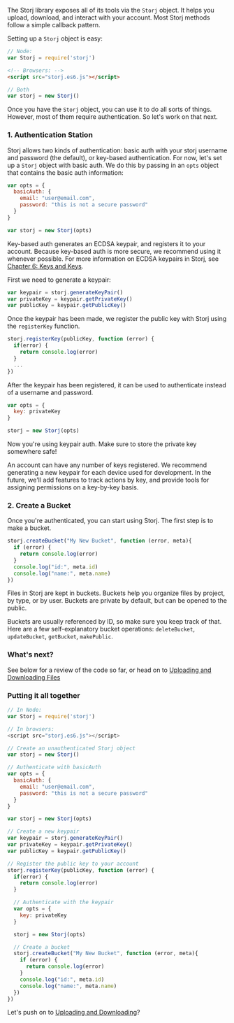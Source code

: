The Storj library exposes all of its tools via the `Storj` object. It helps you
upload, download, and interact with your account. Most Storj methods follow a
simple callback pattern.

Setting up a `Storj` object is easy:

```javascript
// Node:
var Storj = require('storj')
```

```html
<!-- Browsers: -->
<script src="storj.es6.js"></script>
```

```javascript
// Both
var storj = new Storj()
```

Once you have the `Storj` object, you can use it to do all sorts of things.
However, most of them require authentication. So let's work on that next.

### 1. Authentication Station

Storj allows two kinds of authentication: basic auth with your storj username and
password (the default), or key-based authentication. For now, let's set up a
`Storj` object with basic auth. We do this by passing in an `opts` object that
contains the basic auth information:

```javascript
var opts = {
  basicAuth: {
    email: "user@email.com",
    password: "this is not a secure password"
  }
}

var storj = new Storj(opts)
```

Key-based auth generates an ECDSA keypair, and registers it to your account.
Because key-based auth is more secure, we recommend using it whenever possible.
For more information on ECDSA keypairs in Storj, see [Chapter 6:
Keys and Keys](06-keys.md).

First we need to generate a keypair:

```javascript
var keypair = storj.generateKeyPair()
var privateKey = keypair.getPrivateKey()
var publicKey = keypair.getPublicKey()
```

Once the keypair has been made, we register the public key with Storj using the
`registerKey` function.

```javascript
storj.registerKey(publicKey, function (error) {
  if(error) {
    return console.log(error)
  }
  ...
})
```

After the keypair has been registered, it can be used to authenticate instead
of a username and password.

```javascript
var opts = {
  key: privateKey
}

storj = new Storj(opts)
```

Now you're using keypair auth. Make sure to store the private key somewhere
safe!

An account can have any number of keys registered. We recommend generating a
new keypair for each device used for development. In the future, we'll add
features to track actions by key, and provide tools for assigning permissions
on a key-by-key basis.

### 2. Create a Bucket

Once you're authenticated, you can start using Storj. The first step is to make
a bucket.

```javascript
storj.createBucket("My New Bucket", function (error, meta){
  if (error) {
    return console.log(error)
  }
  console.log("id:", meta.id)
  console.log("name:", meta.name)
})
```

Files in Storj are kept in buckets. Buckets help you organize files by project,
by type, or by user. Buckets are private by default, but can be opened to the
public.

Buckets are usually referenced by ID, so make sure you keep track of that. Here
are a few self-explanatory bucket operations: `deleteBucket`, `updateBucket`,
`getBucket`, `makePublic`.

### What's next?

See below for a review of the code so far, or head on to
[Uploading and Downloading Files](03-upload-download.md)


### Putting it all together

```javascript
// In Node:
var Storj = require('storj')

// In browsers:
<script src="storj.es6.js"></script>

// Create an unauthenticated Storj object
var storj = new Storj()

// Authenticate with basicAuth
var opts = {
  basicAuth: {
    email: "user@email.com",
    password: "this is not a secure password"
  }
}

var storj = new Storj(opts)

// Create a new keypair
var keypair = storj.generateKeyPair()
var privateKey = keypair.getPrivateKey()
var publicKey = keypair.getPublicKey()

// Register the public key to your account
storj.registerKey(publicKey, function (error) {
  if(error) {
    return console.log(error)
  }

  // Authenticate with the keypair
  var opts = {
    key: privateKey
  }

  storj = new Storj(opts)

  // Create a bucket
  storj.createBucket("My New Bucket", function (error, meta){
    if (error) {
      return console.log(error)
    }
    console.log("id:", meta.id)
    console.log("name:", meta.name)
  })
})
```

Let's push on to [Uploading and Downloading](03-upload-download.md)?
